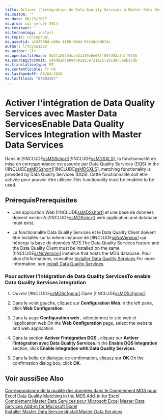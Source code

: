 ```yaml
---
title: Activer l’intégration de Data Quality Services à Master Data Services | Microsoft Docs
ms.custom: ''
ms.date: 06/13/2017
ms.prod: sql-server-2014
ms.reviewer: ''
ms.technology: install
ms.topic: conceptual
ms.assetid: ab32938d-a80e-4106-80d4-94b2de3d67dc
author: lrtoyou1223
ms.author: lle
ms.openlocfilehash: 8d2fa25254cae2a129b6e08ff657d92af4ff9455
ms.sourcegitcommit: ad4d92dce894592a259721a1571b1d8736abacdb
ms.translationtype: MT
ms.contentlocale: fr-FR
ms.lasthandoff: 08/04/2020
ms.locfileid: "87603567"
---
```

# <a name="enable-data-quality-services-integration-with-master-data-services"></a><span data-ttu-id="17805-102">Activer l'intégration de Data Quality Services avec Master Data Services</span><span class="sxs-lookup"><span data-stu-id="17805-102">Enable Data Quality Services Integration with Master Data Services</span></span>
  <span data-ttu-id="17805-103">Dans le [!INCLUDE[ssMDSshort](../../includes/ssmdsshort-md.md)][!INCLUDE[ssMDSXLS](../../includes/ssmdsxls-md.md)], la fonctionnalité de mise en correspondance est assurée par Data Quality Services (DQS).</span><span class="sxs-lookup"><span data-stu-id="17805-103">In the [!INCLUDE[ssMDSshort](../../includes/ssmdsshort-md.md)][!INCLUDE[ssMDSXLS](../../includes/ssmdsxls-md.md)], matching functionality is provided by Data Quality Services (DQS).</span></span> <span data-ttu-id="17805-104">Cette fonctionnalité doit être activée pour pouvoir être utilisée.</span><span class="sxs-lookup"><span data-stu-id="17805-104">This functionality must be enabled to be used.</span></span>  
  
## <a name="prerequisites"></a><span data-ttu-id="17805-105">Prérequis</span><span class="sxs-lookup"><span data-stu-id="17805-105">Prerequisites</span></span>  
  
-   <span data-ttu-id="17805-106">Une application Web [!INCLUDE[ssMDSshort](../../includes/ssmdsshort-md.md)] et une base de données doivent exister.</span><span class="sxs-lookup"><span data-stu-id="17805-106">A [!INCLUDE[ssMDSshort](../../includes/ssmdsshort-md.md)] web application and database must exist.</span></span>  
  
-   <span data-ttu-id="17805-107">La fonctionnalité Data Quality Services et le Data Quality Client doivent être installés sur la même instance de [!INCLUDE[ssNoVersion](../../includes/ssnoversion-md.md)] qui héberge la base de données MDS.</span><span class="sxs-lookup"><span data-stu-id="17805-107">The Data Quality Services feature and the Data Quality Client must be installed on the same [!INCLUDE[ssNoVersion](../../includes/ssnoversion-md.md)] instance that hosts the MDS database.</span></span> <span data-ttu-id="17805-108">Pour plus d’informations, consultez [Installer Data Quality Services](../../data-quality-services/install-windows/install-data-quality-services.md).</span><span class="sxs-lookup"><span data-stu-id="17805-108">For more information, see [Install Data Quality Services](../../data-quality-services/install-windows/install-data-quality-services.md).</span></span>  
  
### <a name="to-enable-data-quality-services-integration"></a><span data-ttu-id="17805-109">Pour activer l'intégration de Data Quality Services</span><span class="sxs-lookup"><span data-stu-id="17805-109">To enable Data Quality Services integration</span></span>  
  
1.  <span data-ttu-id="17805-110">Ouvrez [!INCLUDE[ssMDScfgmgr](../../includes/ssmdscfgmgr-md.md)].</span><span class="sxs-lookup"><span data-stu-id="17805-110">Open [!INCLUDE[ssMDScfgmgr](../../includes/ssmdscfgmgr-md.md)].</span></span>  
  
2.  <span data-ttu-id="17805-111">Dans le volet gauche, cliquez sur **Configuration Web**.</span><span class="sxs-lookup"><span data-stu-id="17805-111">In the left pane, click **Web Configuration**.</span></span>  
  
3.  <span data-ttu-id="17805-112">Dans la page **Configuration web** , sélectionnez le site web et l’application web.</span><span class="sxs-lookup"><span data-stu-id="17805-112">On the **Web Configuration** page, select the website and web application.</span></span>  
  
4.  <span data-ttu-id="17805-113">Dans la section **Activer l’intégration DQS** , cliquez sur **Activer l’intégration avec Data Quality Services**.</span><span class="sxs-lookup"><span data-stu-id="17805-113">In the **Enable DQS Integration** section, click **Enable integration with Data Quality Services**.</span></span>  
  
5.  <span data-ttu-id="17805-114">Dans la boîte de dialogue de confirmation, cliquez sur **OK**.</span><span class="sxs-lookup"><span data-stu-id="17805-114">On the confirmation dialog box, click **OK**.</span></span>  
  
## <a name="see-also"></a><span data-ttu-id="17805-115">Voir aussi</span><span class="sxs-lookup"><span data-stu-id="17805-115">See Also</span></span>  
 <span data-ttu-id="17805-116">[Correspondance de la qualité des données dans le Complément MDS pour Excel](../microsoft-excel-add-in/data-quality-matching-in-the-mds-add-in-for-excel.md) </span><span class="sxs-lookup"><span data-stu-id="17805-116">[Data Quality Matching in the MDS Add-in for Excel](../microsoft-excel-add-in/data-quality-matching-in-the-mds-add-in-for-excel.md) </span></span>  
 <span data-ttu-id="17805-117">[Complément Master Data Services pour Microsoft Excel](../microsoft-excel-add-in/master-data-services-add-in-for-microsoft-excel.md) </span><span class="sxs-lookup"><span data-stu-id="17805-117">[Master Data Services Add-in for Microsoft Excel](../microsoft-excel-add-in/master-data-services-add-in-for-microsoft-excel.md) </span></span>  
 [<span data-ttu-id="17805-118">Installer Master Data Services</span><span class="sxs-lookup"><span data-stu-id="17805-118">Install Master Data Services</span></span>](install-master-data-services.md)  
  
  
